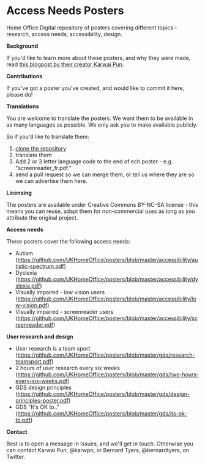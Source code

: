 # Access Needs Posters
Home Office Digital repository of posters covering different topics - research, access needs, accessibility, design.

**Background**

If you'd like to learn more about these posters, and why they were made, read [this blogpost by their creator Karwai Pun](https://accessibility.blog.gov.uk/2016/09/02/dos-and-donts-on-designing-for-accessibility/).

**Contributions**

If you've got a poster you've created, and would like to commit it here, please do!

**Translations**

You are welcome to translate the posters. We want them to be available in as many languages as possible. We only ask you to make available publicly.

So if you'd like to translate them:

1. [clone the repository](https://github.com/UKHomeOffice/posters)
2. translate them
3. Add 2 or 3 letter language code to the end of ech poster - e.g. "screenreader_fr.pdf."
3. send a pull request so we can merge them, or tell us where they are so we can advertise them here.

**Licensing**

The posters are available under Creative Commons BY-NC-SA license - this means you can reuse, adapt them for non-commercial uses as long as you attribute the original project.

**Access needs**

These posters cover the following access needs:
* Autism (https://github.com/UKHomeOffice/posters/blob/master/accessibility/autistic-spectrum.pdf)
* Dyslexia (https://github.com/UKHomeOffice/posters/blob/master/accessibility/dyslexia.pdf)
* Visually impaired - low vision users (https://github.com/UKHomeOffice/posters/blob/master/accessibility/low-vision.pdf)
* Visually impaired - screenreader users (https://github.com/UKHomeOffice/posters/blob/master/accessibility/screenreader.pdf)

**User research and design**

* User research is a team sport (https://github.com/UKHomeOffice/posters/blob/master/gds/research-teamsport.pdf)
* 2 hours of user research every six weeks (https://github.com/UKHomeOffice/posters/blob/master/gds/two-hours-every-six-weeks.pdf)
* GDS design principles (https://github.com/UKHomeOffice/posters/blob/master/gds/design-principles-poster.pdf)
* GDS "It's OK to.." (https://github.com/UKHomeOffice/posters/blob/master/gds/its-ok-to.pdf)

**Contact**

Best is to open a message in Issues, and we'll get in touch. Otherwise you can contact Karwai Pun, @karwpn, or Bernard Tyers, @bernardtyers, on Twitter.
